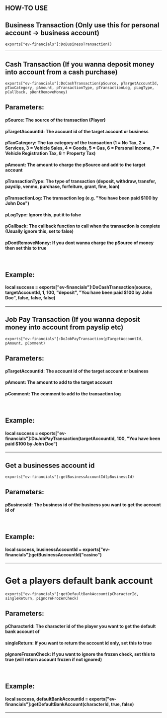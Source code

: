 ## HOW-TO USE

## Business Transaction (Only use this for personal account -> business account)
```
exports["ev-financials"]:DoBusinessTransaction()
```

<hr />

## Cash Transaction (If you wanna deposit money into account from a cash purchase)
```
exports["ev-financials"]:DoCashTransaction(pSource, pTargetAccountId, pTaxCategory, pAmount, pTransactionType, pTransactionLog, pLogType, pCallback, pDontRemoveMoney)
```

## Parameters:

#### pSource: The source of the transaction (Player)
#### pTargetAccountId: The account id of the target account or business
#### pTaxCategory: The tax category of the transaction (1 = No Tax, 2 = Services, 3 = Vehicle Sales, 4 = Goods, 5 = Gas, 6 = Personal Income, 7 = Vehicle Registration Tax, 8 = Property Tax)
#### pAmount: The amount to charge the pSource and add to the target account
#### pTransactionType: The type of transaction (deposit, withdraw, transfer, payslip, venmo, purchase, forfeiture, grant, fine, loan)
#### pTransactionLog: The transaction log (e.g. "You have been paid $100 by John Doe")
#### pLogType: Ignore this, put it to false
#### pCallback: The callback function to call when the transaction is complete (Usually ignore this, set to false)
#### pDontRemoveMoney: If you dont wanna charge the pSource of money then set this to true

<br />

## Example:
#### local success = exports["ev-financials"]:DoCashTransaction(source, targetAccountId, 1, 100, "deposit", "You have been paid $100 by John Doe", false, false, false)

<hr />

## Job Pay Transaction (If you wanna deposit money into account from payslip etc)
```
exports["ev-financials"]:DoJobPayTransaction(pTargetAccountId, pAmount, pComment)
```

## Parameters:

#### pTargetAccountId: The account id of the target account or business
#### pAmount: The amount to add to the target account
#### pComment: The comment to add to the transaction log

<br />

## Example:
#### local success = exports["ev-financials"]:DoJobPayTransaction(targetAccountId, 100, "You have been paid $100 by John Doe")

<hr />

## Get a businesses account id
```
exports["ev-financials"]:getBusinessAccountId(pBusinessId)
```

## Parameters:

#### pBusinessId: The business id of the business you want to get the account id of 

<br />

## Example:
#### local success, businessAccountId = exports["ev-financials"]:getBusinessAccountId("casino")

<hr />

# Get a players default bank account
```
exports["ev-financials"]:getDefaultBankAccount(pCharacterId, singleReturn, pIgnoreFrozenCheck)
```

## Parameters:

#### pCharacterId: The character id of the player you want to get the default bank account of
#### singleReturn: If you want to return the account id only, set this to true
#### pIgnoreFrozenCheck: If you want to ignore the frozen check, set this to true (will return account frozen if not ignored)

<br />

## Example:
#### local success, defaultBankAccountId = exports["ev-financials"]:getDefaultBankAccount(characterId, true, false)

<hr />